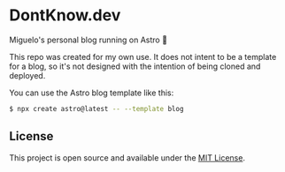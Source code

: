 # DontKnow.dev

Miguelo's personal blog running on Astro 🚀

This repo was created for my own use. It does not intent to be a template for a blog, so it's not designed with the intention of being cloned and deployed.

You can use the Astro blog template like this:

```sh
$ npx create astro@latest -- --template blog
```

## License

This project is open source and available under the [MIT License](LICENSE).
